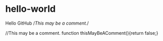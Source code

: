 # hello-world
Hello GitHub
/*This may be a comment.*/
<!-- This may be a comment //-->
//This may be a comment.
function thisMayBeAComment(){return false;}
